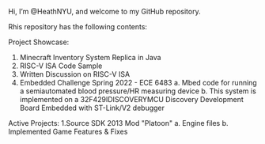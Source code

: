 Hi, I’m @HeathNYU, and welcome to my GitHub repository.

Rhis repository has the following contents:

Project Showcase:
1. Minecraft Inventory System Replica in Java
2. RISC-V ISA Code Sample
3. Written Discussion on RISC-V ISA
4. Embedded Challenge Spring 2022 - ECE 6483
  a. Mbed code for running a semiautomated blood pressure/HR measuring device
  b. This system is implemented on a 32F429IDISCOVERYMCU Discovery Development Board Embedded with ST-Link/V2 debugger

Active Projects:
1.Source SDK 2013 Mod "Platoon"
  a. Engine files
  b. Implemented Game Features & Fixes

<!---
HeathNYU/HeathNYU is a ✨ special ✨ repository because its `README.md` (this file) appears on your GitHub profile.
You can click the Preview link to take a look at your changes.
--->
